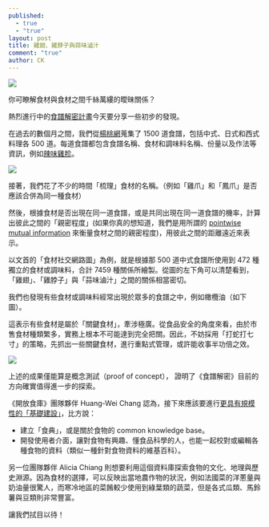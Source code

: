 ```yaml
---
published: 
  - true
  - "true"
layout: post
title: 雞翅、雞脖子與蒜味滷汁
comment: "true"
author: CK
---
```


![](http://farm4.staticflickr.com/3831/13311471083_c7dc118070_o.png)

你可瞭解食材與食材之間千絲萬縷的曖昧關係？

熱烈進行中的[食譜解密計畫](http://food.codefortomorrow.org/blog/2014/02/11/recipe-data-project/)今天要分享一些初步的發現。

在過去的數個月之間，我們從[楊桃網](http://www.ytower.com.tw/)蒐集了 1500 道食譜，包括中式、日式和西式料理各 500 道。每道食譜都包含食譜名稱、食材和調味料名稱、份量以及作法等資訊，例如[辣味雞胗](http://recipe.ytower.com.tw/Recipe/Detail/e4ff2193-0020-41e8-a340-cdedb0657066/%E8%BE%A3%E5%91%B3%E9%9B%9E%E8%83%97)。

![](https://farm8.staticflickr.com/7095/13424582143_16a15ac016_o.png)

接著，我們花了不少的時間「梳理」食材的名稱。（例如「雞爪」和「鳳爪」是否應該合併為同一種食材）

然後，根據食材是否出現在同一道食譜，或是共同出現在同一道食譜的機率，計算出彼此之間的「親密程度」(如果你真的想知道，我們是用所謂的 [pointwise mutual information](http://en.wikipedia.org/wiki/Pointwise_mutual_information) 來衡量食材之間的親密程度)，用彼此之間的距離遠近來表示。

以文首的「食材社交網路圖」為例，就是根據那 500 道中式食譜所使用到 472 種獨立的食材或調味料，合計 7459 種關係所繪製。從圖的左下角可以清楚看到，「雞翅」、「雞脖子」與「蒜味滷汁」之間的關係相當密切。

我們也發現有些食材或調味料經常出現於眾多的食譜之中，例如橄欖油（如下圖）。

這表示有些食材是屬於「關鍵食材」，牽涉極廣。從食品安全的角度來看，由於市售食材種類繁多，實務上根本不可能達到完全把關。因此，不妨採用「打蛇打七寸」的策略，先抓出一些關鍵食材，進行重點式管理，或許能收事半功倍之效。

![](https://farm3.staticflickr.com/2837/13305289035_3221ff4888_o.png)

上述的成果僅能算是概念測試（proof of concept）， 證明了《食譜解密》目前的方向確實值得進一步的探索。

《開放食庫》團隊夥伴 Huang-Wei Chang 認為，接下來應該要進行[更具有規模性的「基礎建設」](http://cft.io/discussion/124/%E8%A8%8E%E8%AB%96-%E9%96%8B%E6%94%BE%E9%A3%9F%E5%BA%AB%E7%99%BC%E5%B1%95%E8%A8%88%E5%8A%83%E8%88%87%E4%BB%BB%E5%8B%99%E6%B8%85%E5%96%AE)，比方說：


- 建立「食典」，或是關於食物的 common knowledge base。
- 開發使用者介面，讓對食物有興趣、懂食品科學的人，也能一起校對或編輯各種食物的資料（類似一種針對食物資料的維基百科）。

另一位團隊夥伴 Alicia Chiang 則想要利用這個資料庫探索食物的文化、地理與歷史淵源。因為食材的選擇，可以反映出當地農作物的狀況，例如法國菜的洋蔥量與奶油量很驚人，而寒冷地區的菜餚較少使用到綠葉類的蔬菜，但是各式瓜類、馬鈴薯與豆類則非常豐富。

讓我們拭目以待！